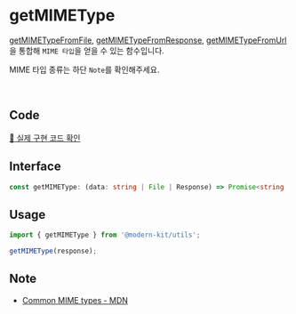 # getMIMEType

[getMIMETypeFromFile](https://modern-agile-team.github.io/modern-kit/docs/utils/file/getMIMETypeFromFile), [getMIMETypeFromResponse](https://modern-agile-team.github.io/modern-kit/docs/utils/file/getMIMETypeFromResponse), [getMIMETypeFromUrl](https://modern-agile-team.github.io/modern-kit/docs/utils/file/getMIMETypeFromUrl) 을 통합해 `MIME 타입`을 얻을 수 있는 함수입니다.

MIME 타입 종류는 하단 `Note`를 확인해주세요.

<br />

## Code
[🔗 실제 구현 코드 확인](https://github.com/modern-agile-team/modern-kit/blob/main/packages/utils/src/file/getMIMEType/index.ts)

## Interface
```ts title="typescript"
const getMIMEType: (data: string | File | Response) => Promise<string | null>
```

## Usage
```ts title="typescript"
import { getMIMEType } from '@modern-kit/utils';

getMIMEType(response);
```

## Note
- [Common MIME types - MDN](https://developer.mozilla.org/en-US/docs/Web/HTTP/Basics_of_HTTP/MIME_types/Common_types)
